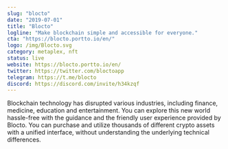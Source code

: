```yaml
---
slug: "blocto"
date: "2019-07-01"
title: "Blocto"
logline: "Make blockchain simple and accessible for everyone."
cta: "https://blocto.portto.io/en/"
logo: /img/Blocto.svg
category: metaplex, nft
status: live
website: https://blocto.portto.io/en/
twitter: https://twitter.com/bloctoapp
telegram: https://t.me/blocto
discord: https://discord.com/invite/h34kzqf
---
```


Blockchain technology has disrupted various industries, including finance, medicine, education and entertainment. You can explore this new world hassle-free with the guidance and the friendly user experience provided by Blocto.
You can purchase and utilize thousands of different crypto assets with a unified interface, without understanding the underlying technical differences.
